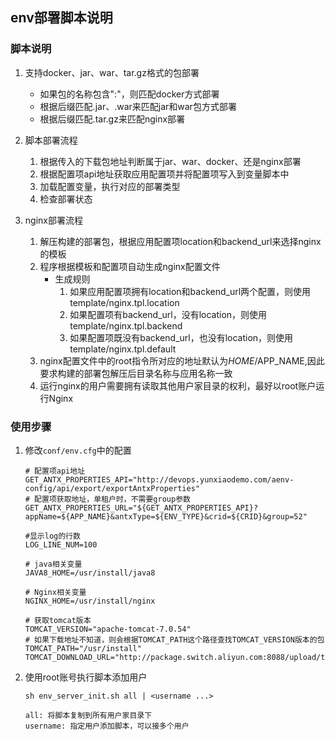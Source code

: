## env部署脚本说明

### 脚本说明
1. 支持docker、jar、war、tar.gz格式的包部署
    - 如果包的名称包含":"，则匹配docker方式部署
    - 根据后缀匹配.jar、.war来匹配jar和war包方式部署
    - 根据后缀匹配.tar.gz来匹配nginx部署
  
2. 脚本部署流程
   1. 根据传入的下载包地址判断属于jar、war、docker、还是nginx部署
   2. 根据配置项api地址获取应用配置项并将配置项写入到变量脚本中 
   3. 加载配置变量，执行对应的部署类型
   4. 检查部署状态

3. nginx部署流程
   1. 解压构建的部署包，根据应用配置项location和backend_url来选择nginx的模板
   2. 程序根据模板和配置项自动生成nginx配置文件
      - 生成规则
         1. 如果应用配置项拥有location和backend_url两个配置，则使用template/nginx.tpl.location
         2. 如果配置项有backend_url，没有location，则使用template/nginx.tpl.backend
         3. 如果配置项既没有backend_url，也没有location，则使用template/nginx.tpl.default
   3. nginx配置文件中的root指令所对应的地址默认为$HOME/$APP_NAME,因此要求构建的部署包解压后目录名称与应用名称一致
   4. 运行nginx的用户需要拥有读取其他用户家目录的权利，最好以root账户运行Nginx


### 使用步骤

1. 修改```conf/env.cfg```中的配置
    ```shell
    # 配置项api地址
    GET_ANTX_PROPERTIES_API="http://devops.yunxiaodemo.com/aenv-config/api/export/exportAntxProperties"
    # 配置项获取地址，单租户时，不需要group参数
    GET_ANTX_PROPERTIES_URL="${GET_ANTX_PROPERTIES_API}?appName=${APP_NAME}&antxType=${ENV_TYPE}&crid=${CRID}&group=52"

    #显示log的行数
    LOG_LINE_NUM=100 

    # java相关变量
    JAVA8_HOME=/usr/install/java8

    # Nginx相关变量
    NGINX_HOME=/usr/install/nginx

    # 获取tomcat版本
    TOMCAT_VERSION="apache-tomcat-7.0.54"
    # 如果下载地址不知道，则会根据TOMCAT_PATH这个路径查找TOMCAT_VERSION版本的包
    TOMCAT_PATH="/usr/install"
    TOMCAT_DOWNLOAD_URL="http://package.switch.aliyun.com:8088/upload/tools/${TOMCAT_VERSION}.zip"

   ```

2. 使用root账号执行脚本添加用户
   ```shell
   sh env_server_init.sh all | <username ...>

   all: 将脚本复制到所有用户家目录下
   username: 指定用户添加脚本，可以接多个用户

   ```
